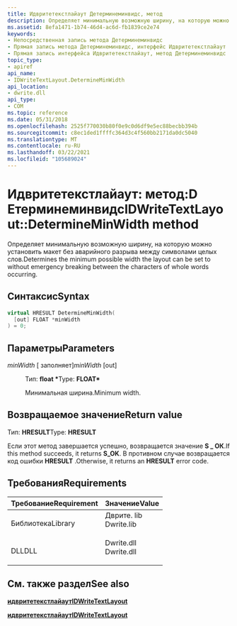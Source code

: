 ```yaml
---
title: Идвритетекстлайаут Детерминеминвидс, метод
description: Определяет минимальную возможную ширину, на которую можно установить макет без аварийного разрыва между символами целых слов.
ms.assetid: 8efa1471-1b74-46d4-ac6d-fb1839ce2e74
keywords:
- Непосредственная запись метода Детерминеминвидс
- Прямая запись метода Детерминеминвидс, интерфейс Идвритетекстлайаут
- Прямая запись интерфейса Идвритетекстлайаут, метод Детерминеминвидс
topic_type:
- apiref
api_name:
- IDWriteTextLayout.DetermineMinWidth
api_location:
- dwrite.dll
api_type:
- COM
ms.topic: reference
ms.date: 05/31/2018
ms.openlocfilehash: 2525f770030b80f0e9c0d6df9e5ec88becbb394b
ms.sourcegitcommit: c8ec1ded1ffffc364d3c4f560bb2171da0dc5040
ms.translationtype: MT
ms.contentlocale: ru-RU
ms.lasthandoff: 03/22/2021
ms.locfileid: "105689024"
---
```

# <a name="idwritetextlayoutdetermineminwidth-method"></a><span data-ttu-id="fe17c-106">Идвритетекстлайаут: метод:D Етерминеминвидс</span><span class="sxs-lookup"><span data-stu-id="fe17c-106">IDWriteTextLayout::DetermineMinWidth method</span></span>

<span data-ttu-id="fe17c-107">Определяет минимальную возможную ширину, на которую можно установить макет без аварийного разрыва между символами целых слов.</span><span class="sxs-lookup"><span data-stu-id="fe17c-107">Determines the minimum possible width the layout can be set to without emergency breaking between the characters of whole words occurring.</span></span>

## <a name="syntax"></a><span data-ttu-id="fe17c-108">Синтаксис</span><span class="sxs-lookup"><span data-stu-id="fe17c-108">Syntax</span></span>


```C++
virtual HRESULT DetermineMinWidth(
  [out] FLOAT *minWidth
) = 0;
```



## <a name="parameters"></a><span data-ttu-id="fe17c-109">Параметры</span><span class="sxs-lookup"><span data-stu-id="fe17c-109">Parameters</span></span>

<dl> <dt>

<span data-ttu-id="fe17c-110">*minWidth* \[ заполняет\]</span><span class="sxs-lookup"><span data-stu-id="fe17c-110">*minWidth* \[out\]</span></span>
</dt> <dd>

<span data-ttu-id="fe17c-111">Тип: **float \***</span><span class="sxs-lookup"><span data-stu-id="fe17c-111">Type: **FLOAT\***</span></span>

<span data-ttu-id="fe17c-112">Минимальная ширина.</span><span class="sxs-lookup"><span data-stu-id="fe17c-112">Minimum width.</span></span>

</dd> </dl>

## <a name="return-value"></a><span data-ttu-id="fe17c-113">Возвращаемое значение</span><span class="sxs-lookup"><span data-stu-id="fe17c-113">Return value</span></span>

<span data-ttu-id="fe17c-114">Тип: **HRESULT**</span><span class="sxs-lookup"><span data-stu-id="fe17c-114">Type: **HRESULT**</span></span>

<span data-ttu-id="fe17c-115">Если этот метод завершается успешно, возвращается значение **S \_ ОК**.</span><span class="sxs-lookup"><span data-stu-id="fe17c-115">If this method succeeds, it returns **S\_OK**.</span></span> <span data-ttu-id="fe17c-116">В противном случае возвращается код ошибки **HRESULT** .</span><span class="sxs-lookup"><span data-stu-id="fe17c-116">Otherwise, it returns an **HRESULT** error code.</span></span>

## <a name="requirements"></a><span data-ttu-id="fe17c-117">Требования</span><span class="sxs-lookup"><span data-stu-id="fe17c-117">Requirements</span></span>



| <span data-ttu-id="fe17c-118">Требование</span><span class="sxs-lookup"><span data-stu-id="fe17c-118">Requirement</span></span> | <span data-ttu-id="fe17c-119">Значение</span><span class="sxs-lookup"><span data-stu-id="fe17c-119">Value</span></span> |
|--------------------|---------------------------------------------------------------------------------------|
| <span data-ttu-id="fe17c-120">Библиотека</span><span class="sxs-lookup"><span data-stu-id="fe17c-120">Library</span></span><br/> | <dl> <span data-ttu-id="fe17c-121"><dt>Дврите. lib</dt></span><span class="sxs-lookup"><span data-stu-id="fe17c-121"><dt>Dwrite.lib</dt></span></span> </dl> |
| <span data-ttu-id="fe17c-122">DLL</span><span class="sxs-lookup"><span data-stu-id="fe17c-122">DLL</span></span><br/>     | <dl> <span data-ttu-id="fe17c-123"><dt>Dwrite.dll</dt></span><span class="sxs-lookup"><span data-stu-id="fe17c-123"><dt>Dwrite.dll</dt></span></span> </dl> |



## <a name="see-also"></a><span data-ttu-id="fe17c-124">См. также раздел</span><span class="sxs-lookup"><span data-stu-id="fe17c-124">See also</span></span>

<dl> <dt>

[<span data-ttu-id="fe17c-125">**идвритетекстлайаут**</span><span class="sxs-lookup"><span data-stu-id="fe17c-125">**IDWriteTextLayout**</span></span>](/windows/win32/api/dwrite/nn-dwrite-idwritetextlayout)
</dt> <dt>

[<span data-ttu-id="fe17c-126">**идвритетекстлайаут**</span><span class="sxs-lookup"><span data-stu-id="fe17c-126">**IDWriteTextLayout**</span></span>](/windows/win32/api/dwrite/nn-dwrite-idwritetextlayout)
</dt> </dl>

 

